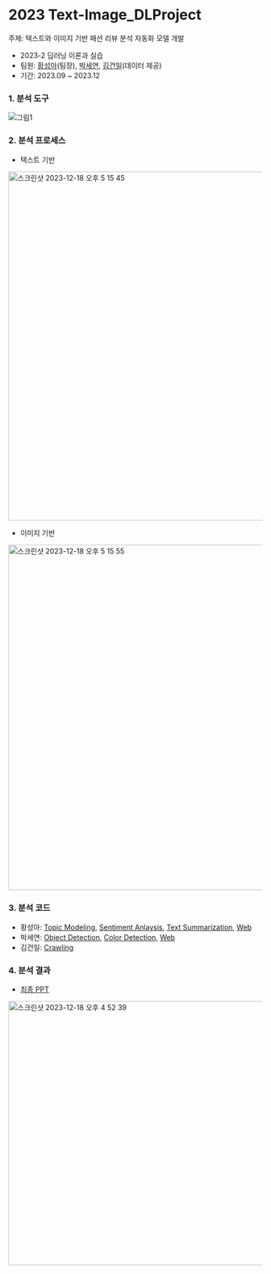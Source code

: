 # 2023 Text-Image_DLProject
주제: 텍스트와 이미지 기반 패션 리뷰 분석 자동화 모델 개발

- 2023-2 딥러닝 이론과 실습
- 팀원: [황성아](https://github.com/SungaHwang)(팀장), [박세연](https://github.com/irina0627), [김건일](https://github.com/lurker18)(데이터 제공)
- 기간: 2023.09 ~ 2023.12

### 1. 분석 도구
![그림1](https://github.com/SungaHwang/Text-Image_DLProject/assets/74399508/0b3cdb8f-8709-46f2-8af7-1a66b86efd3b)

### 2. 분석 프로세스
- 텍스트 기반
<img width="692" alt="스크린샷 2023-12-18 오후 5 15 45" src="https://github.com/SungaHwang/Text-Image_DLProject/assets/74399508/e3f8ee1d-6c5d-4b87-8c11-b44ddcf87c56">

- 이미지 기반
<img width="685" alt="스크린샷 2023-12-18 오후 5 15 55" src="https://github.com/SungaHwang/Text-Image_DLProject/assets/74399508/e1aa13b9-b6ad-4e3a-b1f5-0ebc045d944f">


### 3. 분석 코드
- 황성아: [Topic Modeling](https://github.com/SungaHwang/Text-Image_DLProject/tree/main/Topic_modeling), [Sentiment Anlaysis](https://github.com/SungaHwang/Text-Image_DLProject/tree/main/Sentiment_Analysis), [Text Summarization](https://github.com/SungaHwang/Text-Image_DLProject/tree/main/Text_Summarization), [Web](https://github.com/SungaHwang/Text-Image_DLProject/tree/main/musinsaclone-main)
- 박세연: [Object Detection](https://github.com/SungaHwang/Text-Image_DLProject/tree/main/object_detection), [Color Detection](https://github.com/SungaHwang/Text-Image_DLProject/tree/main/color_detection), [Web](https://github.com/SungaHwang/Text-Image_DLProject/tree/main/musinsaclone-main)
- 김건일: [Crawling](https://github.com/SungaHwang/Text-Image_DLProject/tree/main/Crawling)

### 4. 분석 결과
- [최종 PPT](https://github.com/SungaHwang/Text-Image_DLProject/tree/main/Final_PPT)
<img width="524" alt="스크린샷 2023-12-18 오후 4 52 39" src="https://github.com/SungaHwang/Text-Image_DLProject/assets/74399508/fc7753ad-2147-4d29-8a52-d2b25567712a">
